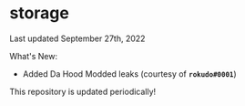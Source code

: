 # storage
Last updated September 27th, 2022

What's New:
- Added Da Hood Modded leaks (courtesy of **`rokudo#0001`**)

This repository is updated periodically!

